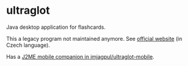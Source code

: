 # ultraglot
Java desktop application for flashcards.

This a legacy program not maintained anymore. See [official website](https://ultraglot.srubarovi.cz/) (in Czech language).

Has a [J2ME mobile companion in imjagpul/ultraglot-mobile](https://github.com/imjagpul/ultraglot-mobile).
